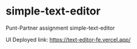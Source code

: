 # simple-text-editor
Punt-Partner assignment simple-text-editor

UI Deployed link: https://text-editor-fe.vercel.app/
